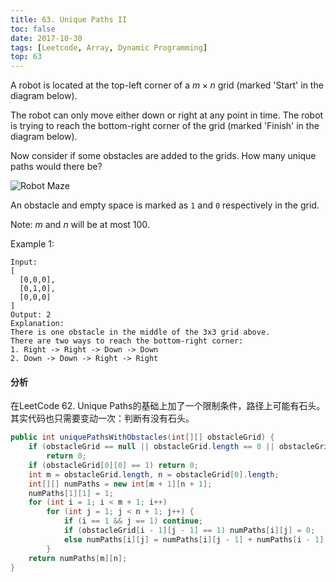 ```yaml
---
title: 63. Unique Paths II
toc: false
date: 2017-10-30
tags: [Leetcode, Array, Dynamic Programming]
top: 63
---
```


A robot is located at the top-left corner of a $m \times n$ grid (marked 'Start' in the diagram below).

The robot can only move either down or right at any point in time. The robot is trying to reach the bottom-right corner of the grid (marked 'Finish' in the diagram below).

Now consider if some obstacles are added to the grids. How many unique paths would there be?


![Robot Maze](http://or9a8nskt.bkt.clouddn.com/LeetCode62.png?imageslim)

An obstacle and empty space is marked as `1` and `0` respectively in the grid.

Note: $m$ and $n$ will be at most 100.

Example 1:

```
Input:
[
  [0,0,0],
  [0,1,0],
  [0,0,0]
]
Output: 2
Explanation:
There is one obstacle in the middle of the 3x3 grid above.
There are two ways to reach the bottom-right corner:
1. Right -> Right -> Down -> Down
2. Down -> Down -> Right -> Right
```


#### 分析

在LeetCode 62. Unique Paths的基础上加了一个限制条件，路径上可能有石头。其实代码也只需要变动一次：判断有没有石头。

```Java
public int uniquePathsWithObstacles(int[][] obstacleGrid) {
    if (obstacleGrid == null || obstacleGrid.length == 0 || obstacleGrid[0].length == 0) 
        return 0;
    if (obstacleGrid[0][0] == 1) return 0;
    int m = obstacleGrid.length, n = obstacleGrid[0].length;
    int[][] numPaths = new int[m + 1][n + 1];
    numPaths[1][1] = 1;
    for (int i = 1; i < m + 1; i++)
        for (int j = 1; j < n + 1; j++) {
            if (i == 1 && j == 1) continue;
            if (obstacleGrid[i - 1][j - 1] == 1) numPaths[i][j] = 0;
            else numPaths[i][j] = numPaths[i][j - 1] + numPaths[i - 1][j];
        }
    return numPaths[m][n];
}
```
